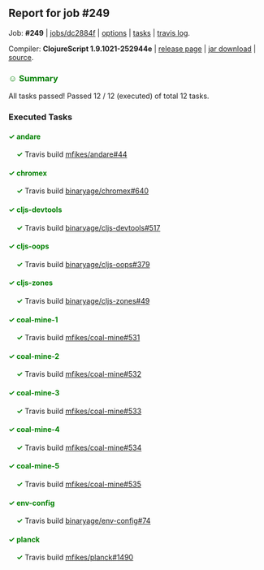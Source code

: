 ## Report for job #249

Job: **#249** | [jobs/dc2884f](https://github.com/cljs-oss/canary/commit/dc2884f4001195493271dad78c4e269d80fb07f2) | [options](options.edn) | [tasks](tasks.edn) | [travis log](https://travis-ci.org/cljs-oss/canary/builds/337426275).

Compiler: **ClojureScript 1.9.1021-252944e** | [release page](https://github.com/cljs-oss/canary/releases/tag/r1.9.1021-252944e) | [jar download](https://github.com/cljs-oss/canary/releases/download/r1.9.1021-252944e/clojurescript-1.9.1021-252944e.jar) | [source](https://github.com/clojure/clojurescript/commit/252944ea0a99fa596f81f6ddb5f08bfe07b5c186).

### <b style='color:green'>☺ Summary</b>

All tasks passed! Passed 12 / 12 (executed) of total 12 tasks.

### Executed Tasks

#### <b style='color:green'>&#x2713; andare</b>
&nbsp;&nbsp;&nbsp;&nbsp;<b style='color:green'>&#x2713;</b> Travis build [mfikes/andare#44](https://travis-ci.org/mfikes/andare/builds/337427352)<br>

#### <b style='color:green'>&#x2713; chromex</b>
&nbsp;&nbsp;&nbsp;&nbsp;<b style='color:green'>&#x2713;</b> Travis build [binaryage/chromex#640](https://travis-ci.org/binaryage/chromex/builds/337427354)<br>

#### <b style='color:green'>&#x2713; cljs-devtools</b>
&nbsp;&nbsp;&nbsp;&nbsp;<b style='color:green'>&#x2713;</b> Travis build [binaryage/cljs-devtools#517](https://travis-ci.org/binaryage/cljs-devtools/builds/337427356)<br>

#### <b style='color:green'>&#x2713; cljs-oops</b>
&nbsp;&nbsp;&nbsp;&nbsp;<b style='color:green'>&#x2713;</b> Travis build [binaryage/cljs-oops#379](https://travis-ci.org/binaryage/cljs-oops/builds/337427369)<br>

#### <b style='color:green'>&#x2713; cljs-zones</b>
&nbsp;&nbsp;&nbsp;&nbsp;<b style='color:green'>&#x2713;</b> Travis build [binaryage/cljs-zones#49](https://travis-ci.org/binaryage/cljs-zones/builds/337427371)<br>

#### <b style='color:green'>&#x2713; coal-mine-1</b>
&nbsp;&nbsp;&nbsp;&nbsp;<b style='color:green'>&#x2713;</b> Travis build [mfikes/coal-mine#531](https://travis-ci.org/mfikes/coal-mine/builds/337427373)<br>

#### <b style='color:green'>&#x2713; coal-mine-2</b>
&nbsp;&nbsp;&nbsp;&nbsp;<b style='color:green'>&#x2713;</b> Travis build [mfikes/coal-mine#532](https://travis-ci.org/mfikes/coal-mine/builds/337427380)<br>

#### <b style='color:green'>&#x2713; coal-mine-3</b>
&nbsp;&nbsp;&nbsp;&nbsp;<b style='color:green'>&#x2713;</b> Travis build [mfikes/coal-mine#533](https://travis-ci.org/mfikes/coal-mine/builds/337427384)<br>

#### <b style='color:green'>&#x2713; coal-mine-4</b>
&nbsp;&nbsp;&nbsp;&nbsp;<b style='color:green'>&#x2713;</b> Travis build [mfikes/coal-mine#534](https://travis-ci.org/mfikes/coal-mine/builds/337427392)<br>

#### <b style='color:green'>&#x2713; coal-mine-5</b>
&nbsp;&nbsp;&nbsp;&nbsp;<b style='color:green'>&#x2713;</b> Travis build [mfikes/coal-mine#535](https://travis-ci.org/mfikes/coal-mine/builds/337427396)<br>

#### <b style='color:green'>&#x2713; env-config</b>
&nbsp;&nbsp;&nbsp;&nbsp;<b style='color:green'>&#x2713;</b> Travis build [binaryage/env-config#74](https://travis-ci.org/binaryage/env-config/builds/337427404)<br>

#### <b style='color:green'>&#x2713; planck</b>
&nbsp;&nbsp;&nbsp;&nbsp;<b style='color:green'>&#x2713;</b> Travis build [mfikes/planck#1490](https://travis-ci.org/mfikes/planck/builds/337427406)<br>